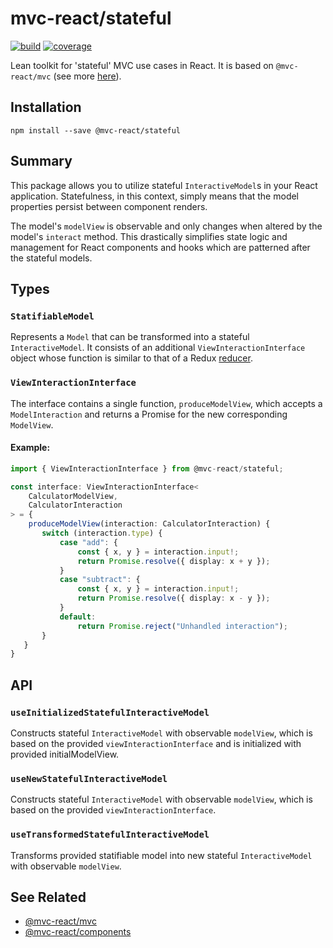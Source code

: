 # mvc-react/stateful

[![build](https://github.com/Grod56/mvc-react/actions/workflows/stateful-build.yml/badge.svg)](https://github.com/Grod56/mvc-react/actions/workflows/stateful-build.yml) [![coverage](./badges/coverage-total.svg)](https://github.com/Grod56/mvc-react/actions/workflows/stateful-coverage.yml)

Lean toolkit for 'stateful' MVC use cases in React. It is based on `@mvc-react/mvc` (see more [here](https://github.com/Grod56/mvc-react/tree/main/packages/mvc#readme)).

## Installation

```console
npm install --save @mvc-react/stateful
```

## Summary

This package allows you to utilize stateful `InteractiveModel`s in your React application. Statefulness, in this context, simply means that the model properties persist between component renders.

The model's `modelView` is observable and only changes when altered by the model's `interact` method. This drastically simplifies state logic and management for React components and hooks which are patterned after the stateful models.

## Types

### `StatifiableModel`

Represents a `Model` that can be transformed into a stateful `InteractiveModel`. It consists of an additional `ViewInteractionInterface` object whose function is similar to that of a Redux [reducer](https://redux.js.org/tutorials/fundamentals/part-3-state-actions-reducers#writing-reducers).

### `ViewInteractionInterface`

The interface contains a single function, `produceModelView`, which accepts a `ModelInteraction` and returns a Promise for the new corresponding `ModelView`.

#### Example:

```ts
import { ViewInteractionInterface } from @mvc-react/stateful;

const interface: ViewInteractionInterface<
    CalculatorModelView,
    CalculatorInteraction
> = {
    produceModelView(interaction: CalculatorInteraction) {
	   switch (interaction.type) {
		   case "add": {
			   const { x, y } = interaction.input!;
			   return Promise.resolve({ display: x + y });
		   }
		   case "subtract": {
			   const { x, y } = interaction.input!;
			   return Promise.resolve({ display: x - y });
		   }
		   default:
			   return Promise.reject("Unhandled interaction");
	   }
   }
}
```

## API

### `useInitializedStatefulInteractiveModel`

Constructs stateful `InteractiveModel` with observable `modelView`, which is based on the provided `viewInteractionInterface` and is initialized with provided initialModelView.

### `useNewStatefulInteractiveModel`

Constructs stateful `InteractiveModel` with observable `modelView`, which is based on the provided `viewInteractionInterface`.

### `useTransformedStatefulInteractiveModel`

Transforms provided statifiable model into new stateful `InteractiveModel` with observable `modelView`.

## See Related

-   [@mvc-react/mvc](https://github.com/Grod56/mvc-react/tree/main/packages/mvc#readme)
-   [@mvc-react/components](https://github.com/Grod56/mvc-react/tree/main/packages/components#readme)
